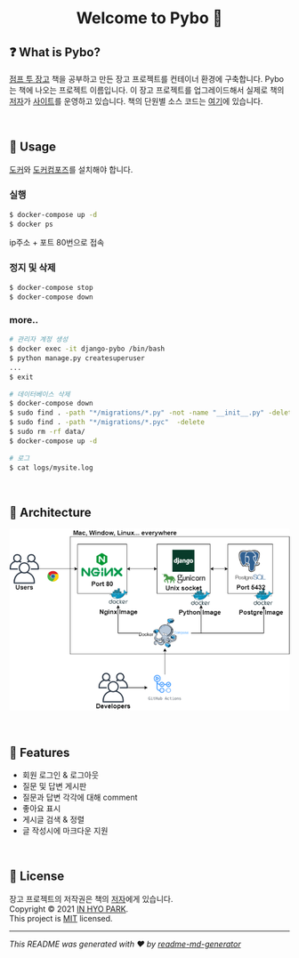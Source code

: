 <h1 align="center">Welcome to Pybo 👋</h1>


## ❓ What is Pybo?

[점프 투 장고](https://wikidocs.net/book/4223) 책을 공부하고 만든 장고 프로젝트를 컨테이너 환경에 구축합니다. Pybo는 책에 나오는 프로젝트 이름입니다. 이 장고 프로젝트를 업그레이드해서 실제로 책의 [저자](https://github.com/pahkey)가 [사이트](https://pybo.kr/pybo/question/list/qna/)를 운영하고 있습니다. 책의 단원별 소스 코드는 [여기](https://github.com/pahkey/djangobook)에 있습니다. 

<br>

## 📜 Usage

[도커](https://docs.docker.com/get-started/)와 [도커컴포즈](https://docs.docker.com/compose/install/)를 설치해야 합니다. 

### 실행

```bash
$ docker-compose up -d
$ docker ps
```

ip주소 + 포트 80번으로 접속

### 정지 및 삭제

```bash
$ docker-compose stop
$ docker-compose down
```

### more..

```bash
# 관리자 계정 생성
$ docker exec -it django-pybo /bin/bash
$ python manage.py createsuperuser
...
$ exit
```

```bash
# 데이터베이스 삭제
$ docker-compose down
$ sudo find . -path "*/migrations/*.py" -not -name "__init__.py" -delete
$ sudo find . -path "*/migrations/*.pyc"  -delete
$ sudo rm -rf data/
$ docker-compose up -d
```

```bash
# 로그
$ cat logs/mysite.log
```

<br>

## 📌 Architecture

![image](./architecture.png)

<br>

## 🚩 Features

* 회원 로그인 & 로그아웃
* 질문 및 답변 게시판
* 질문과 답변 각각에 대해 comment
* 좋아요 표시
* 게시글 검색 & 정렬
* 글 작성시에 마크다운 지원

<br>

## 📝 License

장고 프로젝트의 저작권은 책의 [저자](https://github.com/pahkey)에게 있습니다.<br>
Copyright © 2021 [IN HYO PARK](https://github.com/parkinhyo).<br/>
This project is [MIT](https://github.com/PARKINHYO/pybo-docker/blob/master/LICENSE) licensed.
***
_This README was generated with ❤️ by [readme-md-generator](https://github.com/kefranabg/readme-md-generator)_